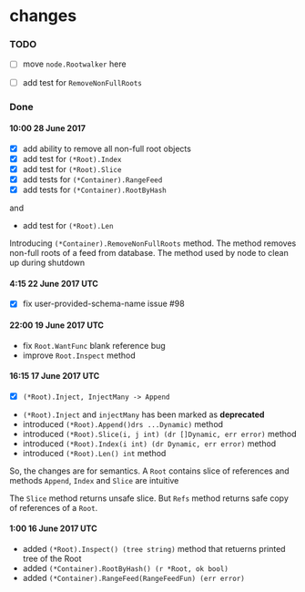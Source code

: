 changes
=======

### TODO

- [ ] move `node.Rootwalker` here
- [ ] add test for `RemoveNonFullRoots`


### Done

#### 10:00 28 June 2017

- [x] add ability to remove all non-full root objects
- [x] add test for `(*Root).Index`
- [x] add test for `(*Root).Slice`
- [x] add tests for `(*Container).RangeFeed`
- [x] add tests for `(*Container).RootByHash`

and

- add test for `(*Root).Len`

Introducing `(*Container).RemoveNonFullRoots` method. The method removes
non-full roots of a feed from database. The method used by node to clean up
during shutdown


####  4:15 22 June 2017 UTC

- [x] fix user-provided-schema-name issue #98

#### 22:00 19 June 2017 UTC

- fix `Root.WantFunc` blank reference bug
- improve `Root.Inspect` method

#### 16:15 17 June 2017 UTC

- [x] `(*Root).Inject, InjectMany -> Append`

+ `(*Root).Inject` and `injectMany` has been marked as __deprecated__
+ introduced `(*Root).Append()drs ...Dynamic)` method
+ introduced `(*Root).Slice(i, j int) (dr []Dynamic, err error)` method
+ introduced `(*Root).Index(i int) (dr Dynamic, err error)` method
+ introduced `(*Root).Len() int` method

So, the changes are for semantics. A `Root` contains slice of references and
methods `Append`, `Index` and `Slice` are intuitive

The `Slice` method returns unsafe slice. But `Refs` method returns
safe copy of references of a `Root`.


####  1:00 16 June 2017 UTC

+ added `(*Root).Inspect() (tree string)` method that retuerns printed tree of
the Root
+ added `(*Container).RootByHash() (r *Root, ok bool)`
+ added `(*Container).RangeFeed(RangeFeedFun) (err error)`
